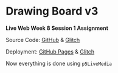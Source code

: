 # Drawing Board v3

**Live Web Week 8 Session 1 Assignment**

Source Code: [GitHub](https://github.com/zhumingcheng697/Live-Web/tree/main/drawing-board-v3) & [Glitch](https://glitch.com/edit/#!/mccoy-zhu-drawing-board-v3)

Deployment: [GitHub Pages](https://zhumingcheng697.github.io/Live-Web/drawing-board-v3) & [Glitch](https://mccoy-zhu-drawing-board-v3.glitch.me/)

Now everything is done using `p5LiveMedia`
